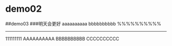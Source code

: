 # demo02
##demo03
###明天会更好
aaaaaaaaaa
bbbbbbbbbb
%%%%%%%%%%
**********
111111111
AAAAAAAAAA
BBBBBBBBBB
CCCCCCCCCC